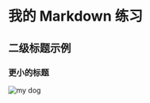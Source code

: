 # 我的 Markdown 练习

## 二级标题示例

### 更小的标题

![my dog](https://github.com/user-attachments/assets/4f64665f-7b35-4e55-8d5c-04676544900b)
